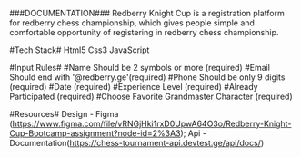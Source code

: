 ###DOCUMENTATION###
Redberry Knight Cup is a registration platform for redberry chess championship,
which gives people simple and comfortable opportunity of registering in redberry chess championship.

#Tech Stack#
Html5
Css3
JavaScript

#Input Rules#
#Name Should be 2 symbols or more (required)
#Email Should end with '@redberry.ge'(required)
#Phone Should be only 9 digits (required)
#Date (required)
#Experience Level (required)
#Already Participated (required)
#Choose Favorite Grandmaster Character (required)

#Resources#
Design - Figma (https://www.figma.com/file/vRNGjHki1rxD0UpwA64O3o/Redberry-Knight-Cup-Bootcamp-assignment?node-id=2%3A3);
Api - Documentation(https://chess-tournament-api.devtest.ge/api/docs/)

